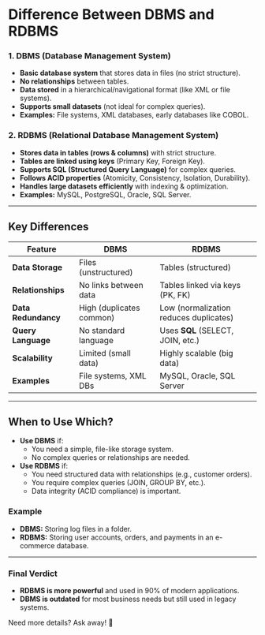 # **Difference Between DBMS and RDBMS**

### **1. DBMS (Database Management System)**
- **Basic database system** that stores data in files (no strict structure).
- **No relationships** between tables.
- **Data stored** in a hierarchical/navigational format (like XML or file systems).
- **Supports small datasets** (not ideal for complex queries).
- **Examples:** File systems, XML databases, early databases like COBOL.

### **2. RDBMS (Relational Database Management System)**
- **Stores data in tables (rows & columns)** with strict structure.
- **Tables are linked using keys** (Primary Key, Foreign Key).
- **Supports SQL (Structured Query Language)** for complex queries.
- **Follows ACID properties** (Atomicity, Consistency, Isolation, Durability).
- **Handles large datasets efficiently** with indexing & optimization.
- **Examples:** MySQL, PostgreSQL, Oracle, SQL Server.

---

## **Key Differences**

| Feature          | **DBMS**                     | **RDBMS**                     |
|-----------------|----------------------------|------------------------------|
| **Data Storage** | Files (unstructured)       | Tables (structured)          |
| **Relationships** | No links between data      | Tables linked via keys (PK, FK) |
| **Data Redundancy** | High (duplicates common) | Low (normalization reduces duplicates) |
| **Query Language** | No standard language      | Uses **SQL** (SELECT, JOIN, etc.) |
| **Scalability**   | Limited (small data)      | Highly scalable (big data)   |
| **Examples**      | File systems, XML DBs     | MySQL, Oracle, SQL Server    |

---

## **When to Use Which?**
- **Use DBMS** if:
  - You need a simple, file-like storage system.
  - No complex queries or relationships are needed.
- **Use RDBMS** if:
  - You need structured data with relationships (e.g., customer orders).
  - You require complex queries (JOIN, GROUP BY, etc.).
  - Data integrity (ACID compliance) is important.

### **Example**
- **DBMS:** Storing log files in a folder.
- **RDBMS:** Storing user accounts, orders, and payments in an e-commerce database.

---

### **Final Verdict**
- **RDBMS is more powerful** and used in 90% of modern applications.
- **DBMS is outdated** for most business needs but still used in legacy systems.

Need more details? Ask away! 🚀

